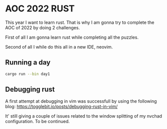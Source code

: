 # AOC 2022 RUST

This year I want to learn rust. That is why I am gonna try to complete the AOC of 2022 by doing 2 challenges.

First of all I am gonna learn rust while completing all the puzzles.

Second of all I while do this all in a new IDE, neovim.


## Running a day
```bash
cargo run --bin day1
```

## Debugging rust
A first attempt at debugging in vim was successfull by using the following blog:
https://togglebit.io/posts/debugging-rust-in-vim/

It' still giving a couple of issues related to the window splitting of my nvchad configuration.
To be continued.
